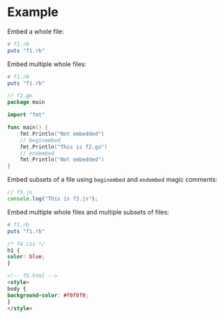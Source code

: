 # Example

Embed a whole file:

```rb
# f1.rb
puts "f1.rb"
```

Embed multiple whole files:

```rb
# f1.rb
puts "f1.rb"
```
```go
// f2.go
package main

import "fmt"

func main() {
	fmt.Println("Not embedded")
	// beginembed
	fmt.Println("This is f2.go")
	// endembed
	fmt.Println("Not embedded")
}
```

Embed subsets of a file using `beginembed` and `endembed` magic comments:

```js
// f3.js
console.log("This is f3.js");
```

Embed multiple whole files and multiple subsets of files:

```rb
# f1.rb
puts "f1.rb"
```
```css
/* f4.css */
h1 {
color: blue;
}
```
```html
<!-- f5.html -->
<style>
body {
background-color: #f0f0f0;
}
</style>
```
